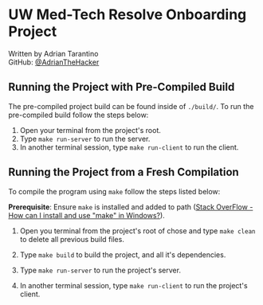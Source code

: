 # UW Med-Tech Resolve Onboarding Project
Written by Adrian Tarantino<br>
GitHub: [@AdrianTheHacker](https://github.com/AdrianTheHacker)

## Running the Project with Pre-Compiled Build
The pre-compiled project build can be found inside of `./build/`. To run the pre-compiled build follow the steps below:
1. Open your terminal from the project's root.
2. Type ```make run-server``` to run the server.
3. In another terminal session, type ```make run-client``` to run the client.

## Running the Project from a Fresh Compilation
To compile the program using `make` follow the steps listed below:

<b>Prerequisite</b>: Ensure `make` is installed and added to path ([Stack OverFlow - How can I install and use "make" in Windows?](https://stackoverflow.com/questions/32127524/how-can-i-install-and-use-make-in-windows)).
1. Open you terminal from the project's root of chose and type ```make clean``` to delete all previous build files.

2. Type ```make build``` to build the project, and all it's dependencies.
3. Type ```make run-server``` to run the project's server.
4. In another terminal session, type ```make run-client``` to run the project's client.
